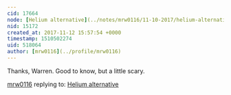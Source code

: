 ```yaml
---
cid: 17664
node: [Helium alternative](../notes/mrw0116/11-10-2017/helium-alternative)
nid: 15172
created_at: 2017-11-12 15:57:54 +0000
timestamp: 1510502274
uid: 518064
author: [mrw0116](../profile/mrw0116)
---
```


Thanks, Warren. Good to know, but a little scary. 

[mrw0116](../profile/mrw0116) replying to: [Helium alternative](../notes/mrw0116/11-10-2017/helium-alternative)

